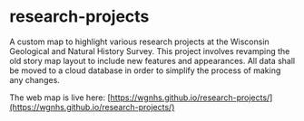 # research-projects
A custom map to highlight various research projects at the Wisconsin Geological and Natural History Survey. This project involves revamping the old story map layout to include new features and appearances. All data shall be moved to a cloud database in order to simplify the process of making any changes. 

The web map is live here: [https://wgnhs.github.io/research-projects/](https://wgnhs.github.io/research-projects/)
